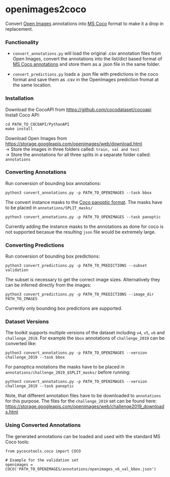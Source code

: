 # openimages2coco
Convert [Open Images](https://storage.googleapis.com/openimages/web/index.html "Open Images Homepage") annotations into [MS Coco](http://cocodataset.org "MS Coco Homepage") format to make it a drop in replacement.

### Functionality

-  `convert_annotations.py` will load the original .csv annotation files from Open Images, convert the annotations into the list/dict based format of [MS Coco annotations](http://cocodataset.org/#format-data) and store them as a .json file in the same folder.

- `convert_predictions.py` loads a .json file with predictions in the coco format and save them as .csv in the OpenImages prediction fromat at the same location.

### Installation

Download the CocoAPI from https://github.com/cocodataset/cocoapi \
Install Coco API:
```
cd PATH_TO_COCOAPI/PythonAPI
make install
```

Download Open Images from https://storage.googleapis.com/openimages/web/download.html \
-> Store the images in three folders called: `train, val and test` \
-> Store the annotations for all three splits in a separate folder called: `annotations`

### Converting Annotations

Run conversion of bounding box annotations:
```
python3 convert_annotations.py -p PATH_TO_OPENIMAGES --task bbox
```

The convert instance masks to the [Coco panoptic format](http://cocodataset.org/#panoptic-2019).
The masks have to be placed in `annotations/SPLIT_masks/`
```
python3 convert_annotations.py -p PATH_TO_OPENIMAGES --task panoptic
```

Currently adding the instance masks to the annotations as done for coco is not supported becasue the resulting `json` file would be extremely large.


### Converting Predictions

Run conversion of bounding box predictions:
```
python3 convert_predictions.py -p PATH_TO_PREDICTIONS --subset validation
```

The subset is necessary to get the correct image sizes. Alternatively they can be inferred directly from the images:
```
python3 convert_predictions.py -p PATH_TO_PREDICTIONS --image_dir PATH_TO_IMAGES
```

Currently only bounding box predictions are supported.


### Dataset Versions

The toolkit supports multiple versions of the dataset including `v4`, `v5`, `v6` and `challenge_2019`.
For example the `bbox` annotations of `challenge_2019` can be converted like:
```
python3 convert_annotations.py -p PATH_TO_OPENIMAGES --version challenge_2019 --task bbox
```
For panoptica nnotations the masks have to be placed in `annotations/challenge_2019_$SPLIT_masks/` before running:
```
python3 convert_annotations.py -p PATH_TO_OPENIMAGES --version challenge_2019 --task panoptic
```

Note, that different annotation files have to be downloaded to `annotations` for this purpose.
The files for the `challenge_2019` set can be found here: https://storage.googleapis.com/openimages/web/challenge2019_downloads.html


### Using Converted Annotations

The generated annotations can be loaded and used with the standard MS Coco tools:
```
from pycocotools.coco import COCO

# Example for the validation set
openimages = COCO('PATH_TO_OPENIMAGES/annotations/openimages_v6_val_bbox.json')
```